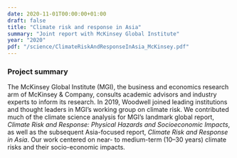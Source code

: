 ```yaml
---
date: 2020-11-01T00:00:00+01:00
draft: false
title: "Climate risk and response in Asia"
summary: "Joint report with McKinsey Global Institute"
year: "2020"
pdf: "/science/ClimateRiskAndResponseInAsia_McKinsey.pdf"
---
```

### Project summary
The McKinsey Global Institute (MGI), the business and economics research arm of McKinsey & Company, consults academic advisors and industry experts to inform its research. In 2019, Woodwell joined leading institutions and thought leaders in MGI’s working group on climate risk. We contributed much of the climate science analysis for MGI’s landmark global report, *Climate Risk and Response: Physical Hazards and Socioeconomic Impacts*, as well as the subsequent Asia-focused report, *Climate Risk and Response in Asia*. Our work centered on near- to medium-term (10–30 years) climate risks and their socio-economic impacts.